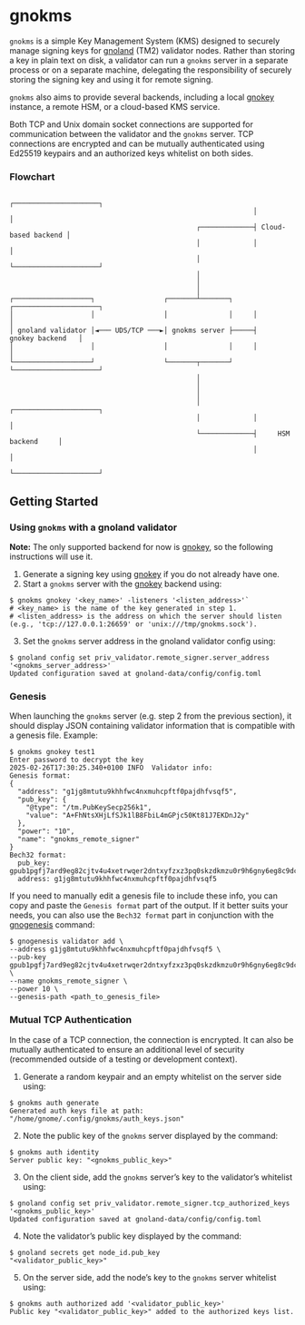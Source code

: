 # gnokms

`gnokms` is a simple Key Management System (KMS) designed to securely manage signing keys for [gnoland](../../gno.land/cmd/gnoland) (TM2) validator nodes. Rather than storing a key in plain text on disk, a validator can run a `gnokms` server in a separate process or on a separate machine, delegating the responsibility of securely storing the signing key and using it for remote signing.

`gnokms` also aims to provide several backends, including a local [gnokey](../../gno.land/cmd/gnokey) instance, a remote HSM, or a cloud-based KMS service.

Both TCP and Unix domain socket connections are supported for communication between the validator and the `gnokms` server. TCP connections are encrypted and can be mutually authenticated using Ed25519 keypairs and an authorized keys whitelist on both sides.

### Flowchart

```text
                                                            ┌─────────────────────┐
                                                            │                     │
                                              ┌─────────────┤ Cloud-based backend │
                                              │             │                     │
                                              │             └─────────────────────┘
                                              │
                                              │
                                              │
┌───────────────────┐                 ┌───────┴───────┐     ┌─────────────────────┐
│                   │                 │               │     │                     │
│ gnoland validator │◄─── UDS/TCP ───►│ gnokms server ├─────┤    gnokey backend   │
│                   │                 │               │     │                     │
└───────────────────┘                 └───────┬───────┘     └─────────────────────┘
                                              │
                                              │
                                              │
                                              │             ┌─────────────────────┐
                                              │             │                     │
                                              └─────────────┤     HSM backend     │
                                                            │                     │
                                                            └─────────────────────┘
```

## Getting Started

### Using `gnokms` with a gnoland validator

**Note:** The only supported backend for now is [gnokey](../../gno.land/cmd/gnokey), so the following instructions will use it.

1. Generate a signing key using [gnokey](../../gno.land/cmd/gnokey) if you do not already have one.
2. Start a `gnokms` server with the [gnokey](../../gno.land/cmd/gnokey) backend using:

```shell
$ gnokms gnokey '<key_name>' -listeners '<listen_address>'`
# <key_name> is the name of the key generated in step 1.
# <listen_address> is the address on which the server should listen (e.g., 'tcp://127.0.0.1:26659' or 'unix:///tmp/gnokms.sock').
```

3. Set the `gnokms` server address in the gnoland validator config using:

```shell
$ gnoland config set priv_validator.remote_signer.server_address '<gnokms_server_address>'
Updated configuration saved at gnoland-data/config/config.toml
```

### Genesis

When launching the `gnokms` server (e.g. step 2 from the previous section), it should display JSON containing validator information that is compatible with a genesis file. Example:

```shell
$ gnokms gnokey test1
Enter password to decrypt the key
2025-02-26T17:30:25.340+0100 INFO  Validator info:
Genesis format:
{
  "address": "g1jg8mtutu9khhfwc4nxmuhcpftf0pajdhfvsqf5",
  "pub_key": {
    "@type": "/tm.PubKeySecp256k1",
    "value": "A+FhNtsXHjLfSJk1lB8FbiL4mGPjc50Kt81J7EKDnJ2y"
  },
  "power": "10",
  "name": "gnokms_remote_signer"
}
Bech32 format:
  pub_key: gpub1pgfj7ard9eg82cjtv4u4xetrwqer2dntxyfzxz3pq0skzdkmzu0r9h6gny6eg8c9dc303xrrudee6z4he4y7cs5rnjwmyf40yaj
  address: g1jg8mtutu9khhfwc4nxmuhcpftf0pajdhfvsqf5
```

If you need to manually edit a genesis file to include these info, you can copy and paste the `Genesis format` part of the output. If it better suits your needs, you can also use the `Bech32 format` part in conjunction with the [gnogenesis](../gnogenesis) command:

```shell
$ gnogenesis validator add \
--address g1jg8mtutu9khhfwc4nxmuhcpftf0pajdhfvsqf5 \
--pub-key gpub1pgfj7ard9eg82cjtv4u4xetrwqer2dntxyfzxz3pq0skzdkmzu0r9h6gny6eg8c9dc303xrrudee6z4he4y7cs5rnjwmyf40yaj \
--name gnokms_remote_signer \
--power 10 \
--genesis-path <path_to_genesis_file>
```

### Mutual TCP Authentication

In the case of a TCP connection, the connection is encrypted. It can also be mutually authenticated to ensure an additional level of security (recommended outside of a testing or development context).

1. Generate a random keypair and an empty whitelist on the server side using:

```shell
$ gnokms auth generate
Generated auth keys file at path: "/home/gnome/.config/gnokms/auth_keys.json"
```

2. Note the public key of the `gnokms` server displayed by the command:

```
$ gnokms auth identity
Server public key: "<gnokms_public_key>"
```

3. On the client side, add the `gnokms` server’s key to the validator’s whitelist using:

```shell
$ gnoland config set priv_validator.remote_signer.tcp_authorized_keys '<gnokms_public_key>'
Updated configuration saved at gnoland-data/config/config.toml
```

4. Note the validator’s public key displayed by the command:

```shell
$ gnoland secrets get node_id.pub_key
"<validator_public_key>"
```

5. On the server side, add the node’s key to the `gnokms` server whitelist using:

```shell
$ gnokms auth authorized add '<validator_public_key>'
Public key "<validator_public_key>" added to the authorized keys list.
```
